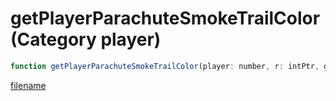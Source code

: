 # getPlayerParachuteSmokeTrailColor (Category player)

```js
function getPlayerParachuteSmokeTrailColor(player: number, r: intPtr, g: intPtr, b: intPtr): Array
```

[filename](getPlayerParachuteSmokeTrailColor_m.md ':include')